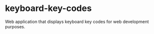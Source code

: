 # keyboard-key-codes
Web application that displays keyboard key codes for web development purposes.
